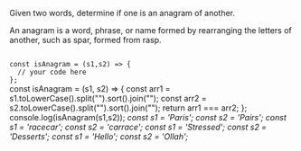 Given two words, determine if one is an anagram of another.

An anagram is a word, phrase, or name formed by rearranging the letters of another, such as spar, formed from rasp.

<Editor lang="javascript" type="exercise" testMode="multipleInput">
<code>
const isAnagram = (s1,s2) => {
  // your code here
};
</code>

<solution>
const isAnagram = (s1, s2) => {
  const arr1 = s1.toLowerCase().split("").sort().join("");
  const arr2 = s2.toLowerCase().split("").sort().join("");
  return arr1 === arr2;
};
</solution>

<testcases>
<caller>
console.log(isAnagram(s1,s2));
</caller>
<testcase>
<i>
const s1 = 'Paris';
const s2 = 'Pairs';
</i>
</testcase>
<testcase>
<i>
const s1 = 'racecar';
const s2 = 'carrace';
</i>
</testcase>
<testcase>
<i>
const s1 = 'Stressed';
const s2 = 'Desserts';
</i>
</testcase>
<testcase>
<i>
const s1 = 'Hello';
const s2 = 'Ollah';
</i>
</testcase>
</testcases>
</Editor>